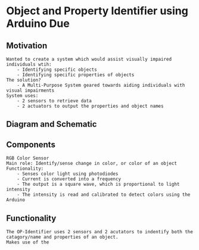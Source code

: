 # Object and Property Identifier using Arduino Due
## Motivation
    Wanted to create a system which would assist visually impaired individuals wtih:
        - Identifying specific objects 
        - Identifying specific properties of objects
    The solution?	
        - A Multi-Purpose System geared towards aiding individuals with visual impairments
    System uses:
        - 2 sensors to retrieve data 
        - 2 actuators to output the properties and object names

## Diagram and Schematic

## Components
    RGB Color Sensor
    Main role: Identify/sense change in color, or color of an object
    Functionality:
        - Senses color light using photodiodes
        - Current is converted into a frequency 
        - The output is a square wave, which is proportional to light intensity
        - The intensity is read and calibrated to detect colors using the Arduino 

## Functionality 
    The OP-Identifier uses 2 sensors and 2 acutators to indentify both the catagory/name and properties of an object.
    Makes use of the 

